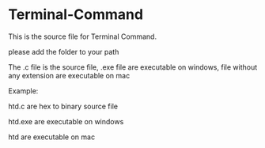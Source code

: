 # Terminal-Command
This is the source file for Terminal Command.

please add the folder to your path 

The .c file is the source file, .exe file are executable on windows, file without any extension are executable on mac

Example:

htd.c are hex to binary source file

htd.exe are executable on windows

htd are executable on mac
